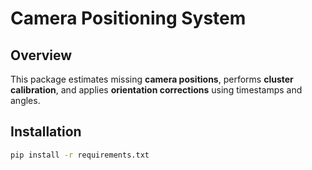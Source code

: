 # Camera Positioning System

## Overview
This package estimates missing **camera positions**, performs **cluster calibration**, and applies **orientation corrections** using timestamps and angles.

## Installation
```sh
pip install -r requirements.txt
